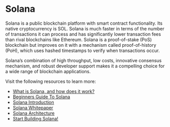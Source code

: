 # Solana

Solana is a public blockchain platform with smart contract functionality. Its native cryptocurrency is SOL. Solana is much faster in terms of the number of transactions it can process and has significantly lower transaction fees than rival blockchains like Ethereum. Solana is a proof-of-stake (PoS) blockchain but improves on it with a mechanism called proof-of-history (PoH), which uses hashed timestamps to verify when transactions occur.

Solana’s combination of high throughput, low costs, innovative consensus mechanism, and robust developer support makes it a compelling choice for a wide range of blockchain applications.

Visit the following resources to learn more:

- [What is Solana, and how does it work?](https://cointelegraph.com/news/what-is-solana-and-how-does-it-work)
- [Beginners Guide To Solana](https://solana.com/news/getting-started-with-solana-development)
- [Solana Introduction](https://docs.solana.com/introduction)
- [Solana Whitepaper](https://solana.com/solana-whitepaper.pdf)
- [Solana Architecture](https://docs.solana.com/cluster/overview)
- [Start Building Solana!](https://beta.solpg.io/?utm_source=solana.com)
